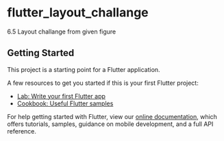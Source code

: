 # flutter_layout_challange

6.5 Layout challange from given figure

## Getting Started

This project is a starting point for a Flutter application.

A few resources to get you started if this is your first Flutter project:

- [Lab: Write your first Flutter app](https://flutter.io/docs/get-started/codelab)
- [Cookbook: Useful Flutter samples](https://flutter.io/docs/cookbook)

For help getting started with Flutter, view our 
[online documentation](https://flutter.io/docs), which offers tutorials, 
samples, guidance on mobile development, and a full API reference.
